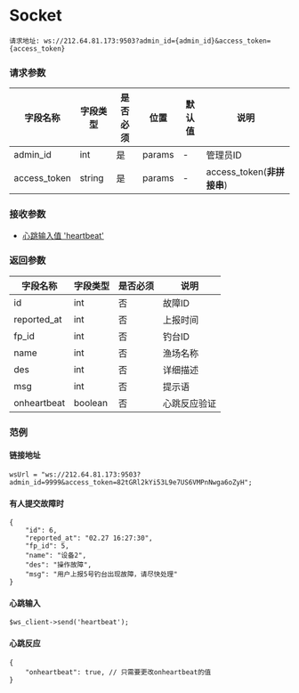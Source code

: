 # Socket
```
请求地址: ws://212.64.81.173:9503?admin_id={admin_id}&access_token={access_token}
```
### 请求参数

| 字段名称 | 字段类型 | 是否必须 | 位置 | 默认值 | 说明 |
|    -    |    -    |    -    |  -   |   -   |  -   |
| admin_id | int | 是 | params | - | 管理员ID |
| access_token | string | 是 | params | - | access_token(**非拼接串**) |

### 接收参数

- [心跳输入值 'heartbeat'](https://github.com/waitforu/docs/blob/master/backend/socket.md#心跳输入)

### 返回参数

| 字段名称 | 字段类型 | 是否必须 | 说明 |
|    -    |    -    |    -    |   -   |
| id | int | 否 | 故障ID |
| reported_at | int | 否 | 上报时间 |
| fp_id | int | 否 | 钓台ID |
| name | int | 否 | 渔场名称 |
| des | int | 否 | 详细描述 |
| msg | int | 否 | 提示语 |
| onheartbeat | boolean | 否 | 心跳反应验证 |

### 范例

#### 链接地址
```
wsUrl = "ws://212.64.81.173:9503?admin_id=9999&access_token=82tGRl2kYi53L9e7US6VMPnNwga6oZyH";
```

#### 有人提交故障时
```
{
    "id": 6,
    "reported_at": "02.27 16:27:30",
    "fp_id": 5,
    "name": "设备2",
    "des": "操作故障",
    "msg": "用户上报5号钓台出现故障，请尽快处理"
}
```

#### 心跳输入
```
$ws_client->send('heartbeat');
```

#### 心跳反应
```
{
	"onheartbeat": true, // 只需要更改onheartbeat的值
}
```